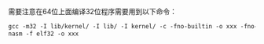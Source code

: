 需要注意在64位上面编译32位程序需要用到以下命令：

```makefile
gcc -m32 -I lib/kernel/ -I lib/ -I kernel/ -c -fno-builtin -o xxx -fno-stack-protector
nasm -f elf32 -o xxx
```
